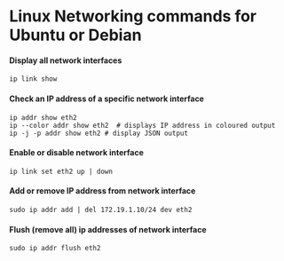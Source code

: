 # Linux Networking commands for Ubuntu or Debian

#### Display all network interfaces
```
ip link show
```
#### Check an IP address of a specific network interface
```
ip addr show eth2 
ip --color addr show eth2  # displays IP address in coloured output
ip -j -p addr show eth2 # display JSON output
```
#### Enable or disable network interface
```
ip link set eth2 up | down
```
#### Add or remove IP address from network interface
```
sudo ip addr add | del 172.19.1.10/24 dev eth2
```
#### Flush (remove all) ip addresses of network interface
```
sudo ip addr flush eth2
```
